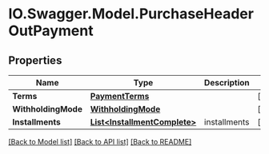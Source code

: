 # IO.Swagger.Model.PurchaseHeaderOutPayment
## Properties

Name | Type | Description | Notes
------------ | ------------- | ------------- | -------------
**Terms** | [**PaymentTerms**](PaymentTerms.md) |  | [optional] 
**WithholdingMode** | [**WithholdingMode**](WithholdingMode.md) |  | [optional] 
**Installments** | [**List&lt;InstallmentComplete&gt;**](InstallmentComplete.md) | installments | [optional] 

[[Back to Model list]](../README.md#documentation-for-models) [[Back to API list]](../README.md#documentation-for-api-endpoints) [[Back to README]](../README.md)

